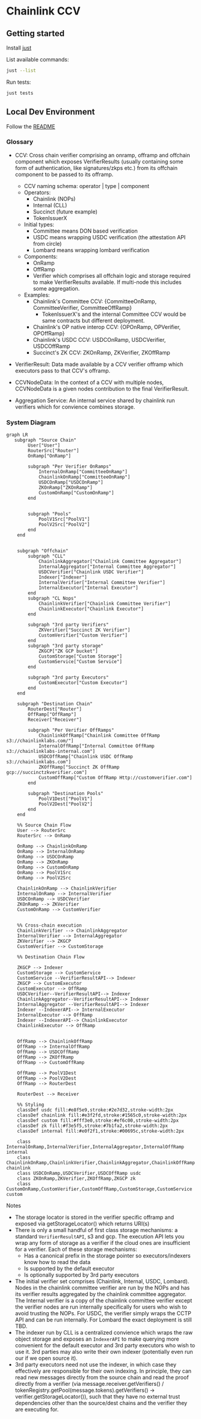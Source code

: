 # Chainlink CCV

## Getting started

Install [just](https://github.com/casey/just)

List available commands:
```bash
just --list
```

Run tests:
```bash
just tests
```

## Local Dev Environment
Follow the [README](./build/devenv/README.md)



### Glossary
- CCV: Cross chain verifier comprising an onramp, offramp and offchain component which exposes VerifierResults (usually containing some form of authentication, like signatures/zkps etc.) from its offchain component to be passed to its offramp.
    - CCV naming schema: operator | type | component
    - Operators:
        - Chainlink (NOPs)
        - Internal (CLL)
        - Succinct (future example)
        - TokenIssuerX
    - Initial types:
        - Committee means DON based verification
        - USDC means wrapping USDC verification (the attestation API from circle)
        - Lombard means wrapping lombard verification
    - Components:
        - OnRamp
        - OffRamp
        - Verifier which comprises all offchain logic and storage required to make VerifierResults available. If multi-node
          this includes some aggregation.
    - Examples:
        - Chainlink's Committee CCV: {CommitteeOnRamp, CommitteeVerifier, CommitteeOffRamp}
            - TokenIssuerX's and the internal Committee CCV would be same contracts but different deployment.
        - Chainlink's OP native interop CCV: {OPOnRamp, OPVerifier, OPOffRamp}
        - Chainlink's USDC CCV: USDCOnRamp, USDCVerifier, USDCOffRamp
        - Succinct's ZK CCV: ZKOnRamp, ZKVerifier, ZKOffRamp

- VerifierResult: Data made available by a CCV verifier offramp which executors pass to that CCV's offramp.
- CCVNodeData: In the context of a CCV with multiple nodes, CCVNodeData is a given nodes contribution to the final VerifierResult.
- Aggregation Service: An internal service shared by chainlink run verifiers which for convience combines storage.


### System Diagram
```mermaid
graph LR 
   subgraph "Source Chain"
        User["User"]
        RouterSrc["Router"]
        OnRamp["OnRamp"]
        
        subgraph "Per Verifier OnRamps"
            InternalOnRamp["CommitteeOnRamp"]
            ChainlinkOnRamp["CommitteeOnRamp"]
            USDCOnRamp["USDCOnRamp"]
            ZKOnRamp["ZKOnRamp"]
            CustomOnRamp["CustomOnRamp"]
        end
        
        
        subgraph "Pools"
            PoolV1Src["PoolV1"]
            PoolV2Src["PoolV2"]
        end
    end


    subgraph "Offchain"
        subgraph "CLL"
            ChainlinkAggregator["Chainlink Committee Aggregator"]
            InternalAggregator["Internal Committee Aggregator"]
            USDCVerifier["Chainlink USDC Verifier"]
            Indexer["Indexer"]
            InternalVerifier["Internal Committee Verifier"]
            InternalExecutor["Internal Executor"]
        end
        subgraph "CL Nops"
            ChainlinkVerifier["Chainlink Committee Verifier"]
            ChainlinkExecutor["Chainlink Executor"]
        end

        subgraph "3rd party Verifiers"
            ZKVerifier["Succinct ZK Verifier"]
            CustomVerifier["Custom Verifier"]
        end
        subgraph "3rd party storage"
            ZKGCP["ZK GCP bucket"] 
            CustomStorage["Custom Storage"]
            CustomService["Custom Service"]
        end

        subgraph "3rd party Executors"
            CustomExecutor["Custom Executor"]
        end
    end
    
    subgraph "Destination Chain"
        RouterDest["Router"]
        OffRamp["OffRamp"]
        Receiver["Receiver"]
        
        subgraph "Per Verifier OffRamps"
            ChainlinkOffRamp["Chainlink Committee OffRamp s3://chainlinklabs.com/"]
            InternalOffRamp["Internal Committee OffRamp s3://chainlinklabs-internal.com"]
            USDCOffRamp["Chainlink USDC OffRamp s3://chainlinklabs.com"]
            ZKOffRamp["Succinct ZK OffRamp gcp://succinctzkverifier.com"]
            CustomOffRamp["Custom OffRamp Http://customverifier.com"]
        end
        
        subgraph "Destination Pools"
            PoolV1Dest["PoolV1"]
            PoolV2Dest["PoolV2"]
        end
    end
    
    %% Source Chain Flow
    User --> RouterSrc
    RouterSrc --> OnRamp

    OnRamp --> ChainlinkOnRamp
    OnRamp --> InternalOnRamp 
    OnRamp --> USDCOnRamp
    OnRamp --> ZKOnRamp
    OnRamp --> CustomOnRamp
    OnRamp --> PoolV1Src
    OnRamp --> PoolV2Src
    
    ChainlinkOnRamp --> ChainlinkVerifier
    InternalOnRamp --> InternalVerifier
    USDCOnRamp --> USDCVerifier
    ZKOnRamp --> ZKVerifier
    CustomOnRamp --> CustomVerifier
    
    
    %% Cross-chain execution
    ChainlinkVerifier --> ChainlinkAggregator 
    InternalVerifier --> InternalAggregator
    ZKVerifier --> ZKGCP 
    CustomVerifier --> CustomStorage
    
    %% Destination Chain Flow

    ZKGCP --> Indexer
    CustomStorage --> CustomService
    CustomService --VerifierResultAPI--> Indexer
    ZKGCP --> CustomExecutor
    CustomExecutor --> OffRamp
    USDCVerifier--VerifierResultAPI--> Indexer
    ChainlinkAggregator--VerifierResultAPI--> Indexer
    InternalAggregator --VerifierResultAPI--> Indexer
    Indexer --IndexerAPI--> InternalExecutor
    InternalExecutor --> OffRamp
    Indexer --IndexerAPI--> ChainlinkExecutor 
    ChainlinkExecutor --> OffRamp

    
    OffRamp --> ChainlinkOffRamp
    OffRamp --> InternalOffRamp 
    OffRamp --> USDCOffRamp
    OffRamp --> ZKOffRamp
    OffRamp --> CustomOffRamp 
    
    OffRamp --> PoolV1Dest
    OffRamp --> PoolV2Dest
    OffRamp --> RouterDest
    
    RouterDest --> Receiver
    
    %% Styling
    classDef usdc fill:#e8f5e9,stroke:#2e7d32,stroke-width:2px
    classDef chainlink fill:#e3f2fd,stroke:#1565c0,stroke-width:2px
    classDef custom fill:#fff3e0,stroke:#ef6c00,stroke-width:2px
    classDef zk fill:#f3e5f5,stroke:#7b1fa2,stroke-width:2px
    classDef internal fill:#e0f2f1,stroke:#00695c,stroke-width:2px
    
    class InternalOnRamp,InternalVerifier,InternalAggregator,InternalOffRamp internal
    class ChainlinkOnRamp,ChainlinkVerifier,ChainlinkAggregator,ChainlinkOffRamp chainlink
    class USDCOnRamp,USDCVerifier,USDCOffRamp usdc
    class ZKOnRamp,ZKVerifier,ZKOffRamp,ZKGCP zk
    class CustomOnRamp,CustomVerifier,CustomOffRamp,CustomStorage,CustomService custom
```

Notes
- The storage locator is stored in the verifier specific offramp and exposed via getStorageLocator() which returns URI(s)
- There is only a small handful of first class storage mechanisms: a standard `VerifierResultAPI`, s3 and gcp.
  The execution API lets you wrap any form of storage as a verifier if the cloud ones are insufficient for a verifier. Each of these storage mechanisms:
    - Has a canonical prefix in the storage pointer so executors/indexers know how to read the data
    - Is supported by the default executor
    - Is optionally supported by 3rd party executors
- The initial verifier set comprises (Chainlink, Internal, USDC, Lombard). Nodes in the chainlink committee verifier are run by the NOPs and has its verifier results aggregated by the chainlink committee aggregator. The Internal verifier is a copy of the chainlink committee verifier except the verifier nodes are run internally specifically for users who wish to avoid trusting the NOPs. For USDC, the verifier simply wraps the CCTP API and can be run internally. For Lombard the exact deployment is still TBD.
- The indexer run by CLL is a centralized convience which wraps the raw object storage and exposes an `IndexerAPI` to make querying more convenient for the default executor and 3rd party executors who wish to use it. 3rd parties may also write their own indexer (potentially even run our if we open source it).
- 3rd party executors need not use the indexer, in which case they effectively are responsible for their
  own indexing. In principle, they can read new messages directly from the source chain and read the proof directly from a verifier (via message.receiver.getVerifiers() / tokenRegistry.getPool(message.tokens).getVerifiers() -> verifier.getStorageLocator()), such that
  they have no external trust dependencies other than the source/dest chains and the verifier they are executing
  for.
 
